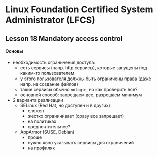 # Linux Foundation Certified System Administrator (LFCS)

## Lesson 18 Mandatory access control

#### Основы 

* необходимость ограничения доступа:
    - есть сервисы (напр. http сервисы), которые запущены под каким-то пользователем
    - у этого пользователя должны быть ограничены права (даже напр. на создание файлов)
    - такие сервисы обычно `nologin`, но как проверить все?
    - основной способ: запрещаем все, разрешаем минимум
* 2 варианта реализации
    - SELinux (Red Hat, но  доступен и в других)
        + сложен
        + жестко ограничивает (сразу все запрещает)
        + на политиках
        + предпочтительнее?
    - AppArmor (SUSE, Debian)
        + проще
        + нужно явно указывать сервисы для ограничений
        + на профилях

